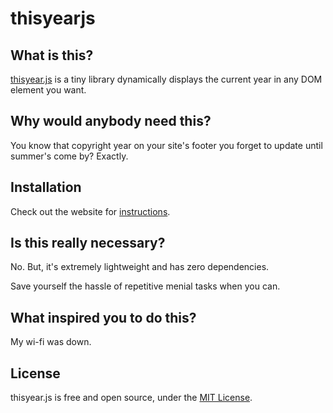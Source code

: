 # thisyearjs


## What is this?
[thisyear.js](https://thisyearjs.herokuapp.com/)
 is a tiny library dynamically displays the current year in any DOM element you want.


## Why would anybody need this?
You know that copyright year on your site's footer you forget to update until summer's come by? Exactly.



## Installation
Check out the website for [instructions](https://thisyearjs.herokuapp.com/).


## Is this really necessary?
No. But, it's extremely lightweight and has zero dependencies.

Save yourself the hassle of repetitive menial tasks when you can.

## What inspired you to do this?
My wi-fi was down.

## License
thisyear.js is free and open source, under the [MIT License](https://github.com/novacourtois/thisyearjs/blob/master/LICENSE).